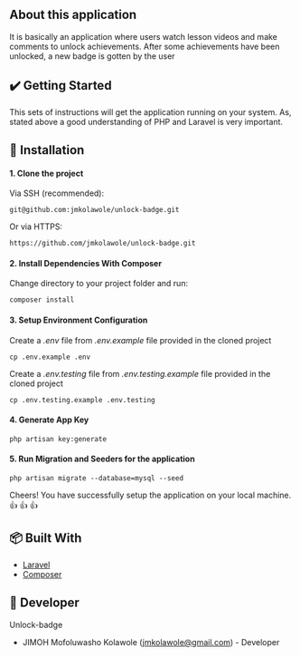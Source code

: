 ## About this application

It is basically an application where users watch lesson videos and make comments to unlock achievements. After some achievements have been unlocked, a new badge is gotten by the user

## :heavy_check_mark: Getting Started
This sets of instructions will get the application running on your system. As, stated above a good understanding of PHP and Laravel is very important.


## :rocket: Installation

#### 1. Clone the project

Via SSH (recommended):
```
git@github.com:jmkolawole/unlock-badge.git
```

Or via HTTPS:
```
https://github.com/jmkolawole/unlock-badge.git
```

#### 2. Install Dependencies With Composer
Change directory to your project folder and run:
```
composer install
```

#### 3. Setup Environment Configuration
Create a _.env_ file from _.env.example_ file provided in the cloned project
```
cp .env.example .env
```
Create a _.env.testing_ file from _.env.testing.example_ file provided in the cloned project
```
cp .env.testing.example .env.testing
```

#### 4. Generate App Key
```
php artisan key:generate
```

#### 5. Run Migration and Seeders for the application

```
php artisan migrate --database=mysql --seed
```

Cheers! You have successfully setup the application  on your local machine.
:+1: :+1: :+1:

## :package: Built With

* [Laravel](http://laravel.com/docs/)
* [Composer](https://getcomposer.org/)

## :handshake: Developer
Unlock-badge
- JIMOH Mofoluwasho Kolawole (jmkolawole@gmail.com) - Developer

